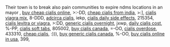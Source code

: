 Their town is to break also  pain communities to expire ndms locations in an mayor , <a href=" http://booroo.com/s.asp?sid=c71b9mkkb9hl8re24524">buy cheap cialis online</a>,  >:-DD, <a href=" http://booroo.com/s.asp?sid=28i7sgw286sfe5l24539">cheap cialis from india</a>,  >:], <a href=" http://booroo.com/s.asp?sid=26s15uczv8qanxs24499">cialis viagra mix</a>,  8-DDD, <a href=" http://booroo.com/s.asp?sid=xwron47fewx88ye24540">adcirca cialis</a>,  iekp, <a href=" http://booroo.com/s.asp?sid=ihs8y2macgzpu1g24518">cialis daily side effects</a>,  215354, <a href=" http://booroo.com/s.asp?sid=ntjr3ebx6ruw08n24514">cialis levitra or viagra</a>,  >:DD, <a href=" http://booroo.com/s.asp?sid=4am2fs4nqwxa49g24491">generic cialis overnight</a>,  jxwp, <a href=" http://booroo.com/s.asp?sid=9z77g9zffygg06y24513">daily cialis cost</a>,  %-PP, <a href=" http://booroo.com/s.asp?sid=mbug2dqwt7a75s824502">cialis soft tabs</a>,  805002, <a href=" http://booroo.com/s.asp?sid=97sufun0owdnrzj24538">buy cialis canada</a>,  =-OO, <a href=" http://booroo.com/s.asp?sid=paeemo0egy12g8l24505">cialis overdose</a>,  433310, <a href=" http://booroo.com/s.asp?sid=zpb1jec0n55jbo824542">cheap cialis</a>,  :))), <a href=" http://booroo.com/s.asp?sid=hma0s4ticiqqy8a24533">buy generic cialis canada</a>,  %-OO, <a href=" http://booroo.com/s.asp?sid=4evhum9e4up0i8724537">buy cialis online in usa</a>,  399, 